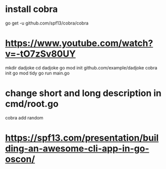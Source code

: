 # install cobra
go get -u github.com/spf13/cobra/cobra

# https://www.youtube.com/watch?v=-tO7zSv80UY
mkdir dadjoke
cd dadjoke
go mod init github.com/example/dadjoke
cobra init
go mod tidy
go run main.go
# change short and long description in cmd/root.go
cobra add random

# https://spf13.com/presentation/building-an-awesome-cli-app-in-go-oscon/
